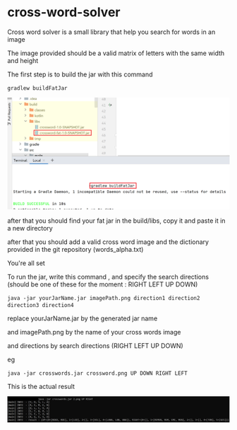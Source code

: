 # cross-word-solver
Cross word solver is a small library that help you search for words in an image

The image provided should be a valid matrix of letters with the same width and height

The first step is to build the jar with this command
```
gradlew buildFatJar
```

![N|Solid](https://github.com/alabenkhlifa/cross-word-solver/blob/master/howToBuildFatJar.png)

after that you should find your fat jar in the build/libs, copy it and paste it in a new directory

after that you should add a valid cross word image and the dictionary provided in the git repository (words_alpha.txt)

You're all set

To run the jar, write this command , and specify the search directions (should be one of these for the moment : RIGHT LEFT UP DOWN)

```
java -jar yourJarName.jar imagePath.png direction1 direction2 direction3 direction4
```

replace yourJarName.jar by the generated jar name

and imagePath.png by the name of your cross words image

and directions by search directions (RIGHT LEFT UP DOWN)

eg


```
java -jar crosswords.jar crossword.png UP DOWN RIGHT LEFT
```

This is the actual result

![N|Solid](https://github.com/alabenkhlifa/cross-word-solver/blob/master/actualResult.png)

